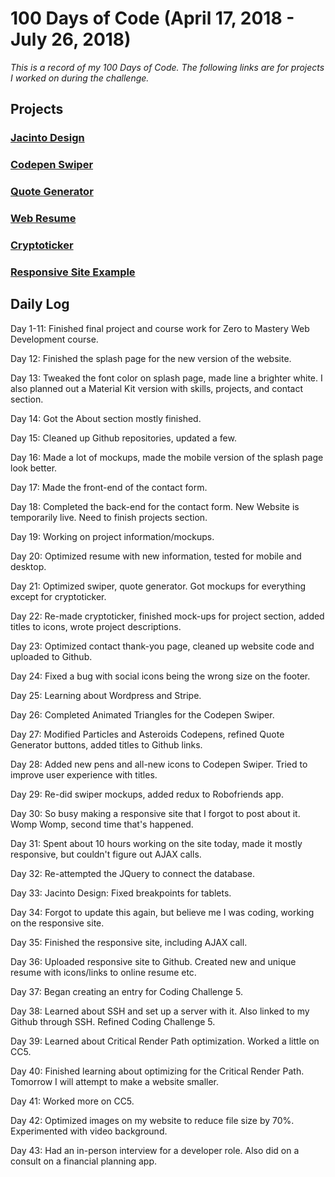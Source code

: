 # 100 Days of Code (April 17, 2018 - July 26, 2018)

*This is a record of my 100 Days of Code. The following links are for projects I worked on during the challenge.* 

## Projects

### [Jacinto Design](https://jacinto.design)
### [Codepen Swiper](https://jacinto.design/swiper)
### [Quote Generator](https://jacinto.design/quote)
### [Web Resume](https://jacinto.design/resume)
### [Cryptoticker](https://jacintodesign.github.io/cryptoticker/)
### [Responsive Site Example](https://jacintodesign.github.io/responsive-site-example/)

## Daily Log

Day 1-11: Finished final project and course work for Zero to Mastery Web Development course. 

Day 12:
Finished the splash page for the new version of the website. 

Day 13: 
Tweaked the font color on splash page, made line a brighter white. I also planned out a Material Kit version with skills, projects, and contact section. 

Day 14: 
Got the About section mostly finished. 

Day 15: 
Cleaned up Github repositories, updated a few. 

Day 16: 
Made a lot of mockups, made the mobile version of the splash page look better. 

Day 17: 
Made the front-end of the contact form. 

Day 18: 
Completed the back-end for the contact form. New Website is temporarily live. Need to finish projects section. 

Day 19: 
Working on project information/mockups. 

Day 20: 
Optimized resume with new information, tested for mobile and desktop. 

Day 21: 
Optimized swiper, quote generator. Got mockups for everything except for cryptoticker. 

Day 22: 
Re-made cryptoticker, finished mock-ups for project section, added titles to icons, wrote project descriptions. 

Day 23: 
Optimized contact thank-you page, cleaned up website code and uploaded to Github. 

Day 24: 
Fixed a bug with social icons being the wrong size on the footer. 

Day 25: 
Learning about Wordpress and Stripe. 

Day 26: 
Completed Animated Triangles for the Codepen Swiper. 

Day 27: 
Modified Particles and Asteroids Codepens, refined Quote Generator buttons, added titles to Github links. 

Day 28: 
Added new pens and all-new icons to Codepen Swiper. Tried to improve user experience with titles. 

Day 29: 
Re-did swiper mockups, added redux to Robofriends app. 

Day 30:
So busy making a responsive site that I forgot to post about it. Womp Womp, second time that's happened. 

Day 31:
Spent about 10 hours working on the site today, made it mostly responsive, but couldn't figure out AJAX calls. 

Day 32: 
Re-attempted the JQuery to connect the database. 

Day 33: 
Jacinto Design: Fixed breakpoints for tablets. 

Day 34: 
Forgot to update this again, but believe me I was coding, working on the responsive site. 

Day 35: 
Finished the responsive site, including AJAX call. 

Day 36: 
Uploaded responsive site to Github. Created new and unique resume with icons/links to online resume etc. 

Day 37: 
Began creating an entry for Coding Challenge 5. 

Day 38:
Learned about SSH and set up a server with it. Also linked to my Github through SSH. Refined Coding Challenge 5. 

Day 39:
Learned about Critical Render Path optimization. Worked a little on CC5. 

Day 40: 
Finished learning about optimizing for the Critical Render Path. Tomorrow I will attempt to make a website smaller. 

Day 41: 
Worked more on CC5. 

Day 42: 
Optimized images on my website to reduce file size by 70%. Experimented with video background. 

Day 43: 
Had an in-person interview for a developer role. Also did on a consult on a financial planning app. 
